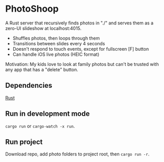 # PhotoShoop
A Rust server that recursively finds photos in "./" and serves them as a zero-UI slideshow at localhost:4015.

- Shuffles photos, then loops through them
- Transitions between slides every 4 seconds
- Doesn't respond to touch events, except for fullscreen \[F] button
- Can handle iOS live photos (HEIC format)

Motivation: My kids love to look at family photos but can't be trusted with any app that has a "delete" button.

## Dependencies

[Rust](https://www.rust-lang.org/tools/install)

## Run in development mode

`cargo run` or `cargo-watch -x run`.

## Run project

Download repo, add photo folders to project root, then `cargo run -r`.